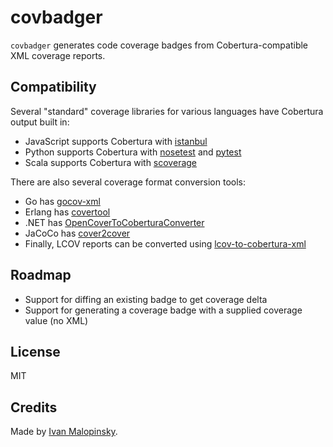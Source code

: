 # covbadger

`covbadger` generates code coverage badges from Cobertura-compatible XML coverage reports.

## Compatibility

Several "standard" coverage libraries for various languages have Cobertura output built in:

* JavaScript supports Cobertura with [istanbul](https://istanbul.js.org/)
* Python supports Cobertura with [nosetest](http://nose.readthedocs.io/en/latest/) and [pytest](https://docs.pytest.org/en/latest/)
* Scala supports Cobertura with [scoverage](https://github.com/scoverage/scalac-scoverage-plugin)

There are also several coverage format conversion tools:

* Go has [gocov-xml](https://github.com/AlekSi/gocov-xml)
* Erlang has [covertool](https://github.com/idubrov/covertool)
* .NET has [OpenCoverToCoberturaConverter](https://github.com/danielpalme/OpenCoverToCoberturaConverter)
* JaCoCo has [cover2cover](https://github.com/rix0rrr/cover2cover)
* Finally, LCOV reports can be converted using [lcov-to-cobertura-xml](https://github.com/eriwen/lcov-to-cobertura-xml)

## Roadmap

* Support for diffing an existing badge to get coverage delta
* Support for generating a coverage badge with a supplied coverage value (no XML)

## License

MIT

## Credits

Made by [Ivan Malopinsky](http://imsky.co).
